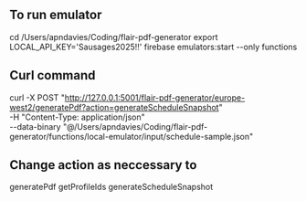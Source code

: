 ## To run emulator
cd /Users/apndavies/Coding/flair-pdf-generator
export LOCAL_API_KEY='Sausages2025!!'
firebase emulators:start --only functions


## Curl command
  curl -X POST "http://127.0.0.1:5001/flair-pdf-generator/europe-west2/generatePdf?action=generateScheduleSnapshot" \
  -H "Content-Type: application/json" \
  --data-binary "@/Users/apndavies/Coding/flair-pdf-generator/functions/local-emulator/input/schedule-sample.json"


## Change action as neccessary to 
generatePdf
getProfileIds
generateScheduleSnapshot